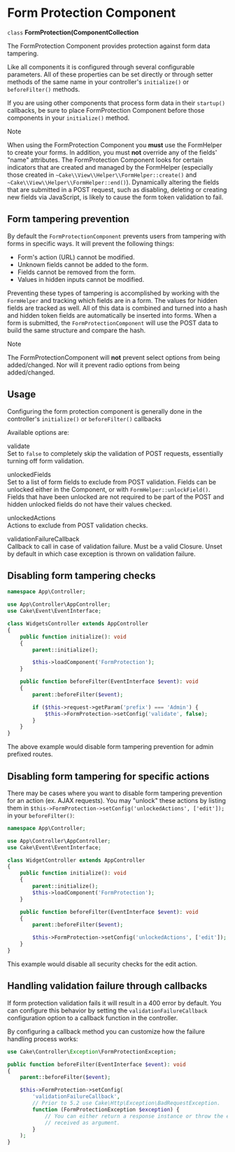 # Form Protection Component

`class` **FormProtection(ComponentCollection**

The FormProtection Component provides protection against form data tampering.

Like all components it is configured through several configurable parameters.
All of these properties can be set directly or through setter methods of the
same name in your controller's `initialize()` or `beforeFilter()` methods.

If you are using other components that process form data in their `startup()`
callbacks, be sure to place FormProtection Component before those components
in your `initialize()` method.

> [!NOTE]
> When using the FormProtection Component you **must** use the FormHelper to create
> your forms. In addition, you must **not** override any of the fields' "name"
> attributes. The FormProtection Component looks for certain indicators that are
> created and managed by the FormHelper (especially those created in
> `~Cake\\View\\Helper\\FormHelper::create()` and
> `~Cake\\View\\Helper\\FormHelper::end()`). Dynamically altering
> the fields that are submitted in a POST request, such as disabling, deleting
> or creating new fields via JavaScript, is likely to cause the form token
> validation to fail.

## Form tampering prevention

By default the `FormProtectionComponent` prevents users from tampering with
forms in specific ways. It will prevent the following things:

- Form's action (URL) cannot be modified.
- Unknown fields cannot be added to the form.
- Fields cannot be removed from the form.
- Values in hidden inputs cannot be modified.

Preventing these types of tampering is accomplished by working with the `FormHelper`
and tracking which fields are in a form. The values for hidden fields are
tracked as well. All of this data is combined and turned into a hash and hidden
token fields are automatically be inserted into forms. When a form is submitted,
the `FormProtectionComponent` will use the POST data to build the same structure
and compare the hash.

> [!NOTE]
> The FormProtectionComponent will **not** prevent select options from being
> added/changed. Nor will it prevent radio options from being added/changed.

## Usage

Configuring the form protection component is generally done in the controller's
`initialize()` or `beforeFilter()` callbacks

Available options are:

validate  
Set to `false` to completely skip the validation of POST
requests, essentially turning off form validation.

unlockedFields  
Set to a list of form fields to exclude from POST validation. Fields can be
unlocked either in the Component, or with
`FormHelper::unlockField()`. Fields that have been unlocked are
not required to be part of the POST and hidden unlocked fields do not have
their values checked.

unlockedActions  
Actions to exclude from POST validation checks.

validationFailureCallback  
Callback to call in case of validation failure. Must be a valid Closure.
Unset by default in which case exception is thrown on validation failure.

## Disabling form tampering checks

``` php
namespace App\Controller;

use App\Controller\AppController;
use Cake\Event\EventInterface;

class WidgetsController extends AppController
{
    public function initialize(): void
    {
        parent::initialize();

        $this->loadComponent('FormProtection');
    }

    public function beforeFilter(EventInterface $event): void
    {
        parent::beforeFilter($event);

        if ($this->request->getParam('prefix') === 'Admin') {
            $this->FormProtection->setConfig('validate', false);
        }
    }
}
```

The above example would disable form tampering prevention for admin prefixed
routes.

## Disabling form tampering for specific actions

There may be cases where you want to disable form tampering prevention for an
action (ex. AJAX requests). You may "unlock" these actions by listing them in
`$this->FormProtection->setConfig('unlockedActions', ['edit']);` in your `beforeFilter()`:

``` php
namespace App\Controller;

use App\Controller\AppController;
use Cake\Event\EventInterface;

class WidgetController extends AppController
{
    public function initialize(): void
    {
        parent::initialize();
        $this->loadComponent('FormProtection');
    }

    public function beforeFilter(EventInterface $event): void
    {
        parent::beforeFilter($event);

        $this->FormProtection->setConfig('unlockedActions', ['edit']);
    }
}
```

This example would disable all security checks for the edit action.

## Handling validation failure through callbacks

If form protection validation fails it will result in a 400 error by default.
You can configure this behavior by setting the `validationFailureCallback`
configuration option to a callback function in the controller.

By configuring a callback method you can customize how the failure handling process
works:

``` php
use Cake\Controller\Exception\FormProtectionException;

public function beforeFilter(EventInterface $event): void
{
    parent::beforeFilter($event);

    $this->FormProtection->setConfig(
        'validationFailureCallback',
        // Prior to 5.2 use Cake\Http\Exception\BadRequestException.
        function (FormProtectionException $exception) {
            // You can either return a response instance or throw the exception
            // received as argument.
        }
    );
}
```
